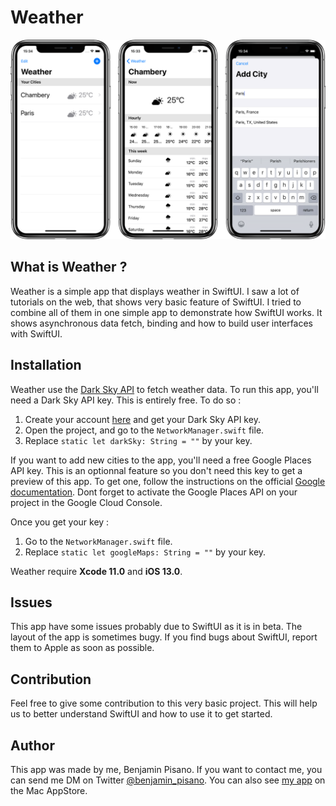 #  Weather

![](Images/Banner.png)

## What is Weather ?

Weather is a simple app that displays weather in SwiftUI. I saw a lot of tutorials on the web, that shows very basic feature of SwiftUI. I tried to combine all of them in one simple app to demonstrate how SwiftUI works. It shows asynchronous data fetch, binding and how to build user interfaces with SwiftUI.

## Installation

Weather use the [Dark Sky API](https://darksky.net/dev) to fetch weather data. To run this app, you'll need a Dark Sky API key. This is entirely free. To do so :
1. Create your account [here](https://darksky.net/dev/register) and get your Dark Sky API key.
2. Open the project, and go to the `NetworkManager.swift` file.
3. Replace `static let darkSky: String = ""` by your key.

If you want to add new cities to the app, you'll need a free Google Places API key. This is an optionnal feature so you don't need this key to get a preview of this app. To get one, follow the instructions on the official [Google documentation](https://developers.google.com/places/web-service/get-api-key?authuser=1&refresh=1). Dont forget to activate the Google Places API on your project in the Google Cloud Console.

Once you get your key :
1. Go to the `NetworkManager.swift` file.
2. Replace `static let googleMaps: String = ""` by your key.

Weather require **Xcode 11.0** and **iOS 13.0**.

## Issues

This app have some issues probably due to SwiftUI as it is in beta. The layout of the app is sometimes bugy. If you find bugs about SwiftUI, report them to Apple as soon as possible. 

## Contribution

Feel free to give some contribution to this very basic project. This will help us to better understand SwiftUI and how to use it to get started.

## Author

This app was made by me, Benjamin Pisano. If you want to contact me, you can send me DM on Twitter [@benjamin_pisano](https://twitter.com/benjamin_pisano). You can also see [my app](https://apps.apple.com/fr/app/aria/id1431709436?mt=12) on the Mac AppStore.
